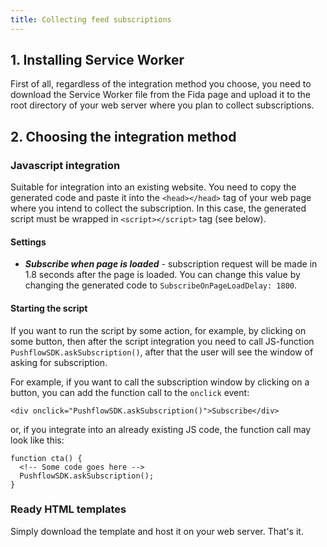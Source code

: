 ```yaml
---
title: Collecting feed subscriptions
---
```


## 1. Installing Service Worker
First of all, regardless of the integration method you choose, you need to download the Service Worker file from the Fida page and upload it to the root directory of your web server where you plan to collect subscriptions. 


## 2. Choosing the integration method
### Javascript integration 
Suitable for integration into an existing website. You need to copy the generated code and paste it into the ```<head></head>``` tag of your web page where you intend to collect the subscription. In this case, the generated script must be wrapped in ```<script></script>``` tag (see below).

#### Settings 
- ***Subscribe when page is loaded*** - subscription request will be made in 1.8 seconds after the page is loaded. You can change this value by changing the generated code to ```SubscribeOnPageLoadDelay: 1800```.

#### Starting the script 
If you want to run the script by some action, for example, by clicking on some button, then after the script integration you need to call JS-function ```PushflowSDK.askSubscription()```, after that the user will see the window of asking for subscription.

For example, if you want to call the subscription window by clicking on a button, you can add the function call to the ```onclick``` event:
``` 
<div onclick="PushflowSDK.askSubscription()">Subscribe</div>
```

or, if you integrate into an already existing JS code, the function call may look like this:
```
function cta() {
  <!-- Some code goes here -->
  PushflowSDK.askSubscription();
}
```




### Ready HTML templates
Simply download the template and host it on your web server. That's it.
